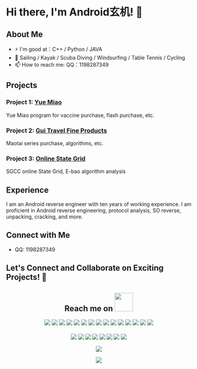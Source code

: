 

# Hi there, I'm Android玄机! 👋

## About Me

- ⚡ I'm good at：C++ / Python / JAVA
- 🏃 Sailing / Kayak / Scuba Diving / Windsurfing / Table Tennis / Cycling
- 📫 How to reach me: QQ：1198287349




## Projects

### Project 1: [Yue Miao](https://github.com/1198287349/iyuemiao)

Yue Miao program for vaccine purchase, flash purchase, etc.

### Project 2: [Gui Travel Fine Products](https://github.com/1198287349/guilv-signcode)
Maotai series purchase, algorithms, etc.

### Project 3: [Online State Grid](https://github.com/1198287349/sgcc)
SGCC online State Grid, E-bao algorithm analysis


## Experience

I am an Android reverse engineer with ten years of working experience. I am proficient in Android reverse engineering, protocol analysis, SO reverse, unpacking, cracking, and more.


## Connect with Me

- QQ: 1198287349

## Let's Connect and Collaborate on Exciting Projects! 🚀


<h2 align="center">Reach me on <img src="https://media.giphy.com/media/mGcNjsfWAjY5AEZNw6/giphy.gif" width="50"></h2>
<p align="center">
<img src="https://img.shields.io/badge/-JavaScript-black?style=flat-square&logo=javascript"/>
<img src="https://img.shields.io/badge/-Nodejs-black?style=flat-square&logo=Node.js"/>
<img src="https://img.shields.io/badge/-Expressjs-black?style=flat-square&logo=Express.js"/>
<img src="https://img.shields.io/badge/-React-black?style=flat-square&logo=react"/>
<img src="https://img.shields.io/badge/-MongoDB-black?style=flat-square&logo=mongodb"/>
<img src="https://img.shields.io/badge/-MySQL-black?style=flat-square&logo=mysql"/>
<img src="https://img.shields.io/badge/-Git-black?style=flat-square&logo=git"/>
<img src="https://img.shields.io/badge/C-00599C?style=flat-square&logo=c&logoColor=white"/>
<img src="https://img.shields.io/badge/-java-E34A86?style=flat-square&logo=java"/>
<img src="https://img.shields.io/badge/-C++-00599C?style=flat-square&logo=c"/>
<img src="https://img.shields.io/badge/-HTML5-E34F26?style=flat-square&logo=html5&logoColor=white"/>
<img src="https://img.shields.io/badge/-CSS3-1572B6?style=flat-square&logo=css3"/>
<img src="https://img.shields.io/badge/-Bootstrap-563D7C?style=flat-square&logo=bootstrap"/>
<img src="https://img.shields.io/badge/-Heroku-430098?style=flat-square&logo=heroku"/>
<img src="https://img.shields.io/badge/-GitHub-black?style=flat-square&logo=github"/>
</p>

<h4 align="center">
<img src="https://readme-components.vercel.app/api?component=logo&logo=c&text=false&animation=spin&fill=black&textfill=bface6&">
<img src="https://readme-components.vercel.app/api?component=logo&logo=cplusplus&text=false&animation=spin&fill=black&textfill=bface6&">
<img src="https://readme-components.vercel.app/api?component=logo&logo=r&text=false&animation=spin&fill=black&textfill=bface6&">
<img src="https://readme-components.vercel.app/api?component=logo&logo=vim&text=false&animation=spin&fill=black&textfill=bface6&">
<img src="https://readme-components.vercel.app/api?component=logo&logo=neovim&text=false&animation=spin&fill=black&textfill=bface6&">
<img src="https://readme-components.vercel.app/api?component=logo&logo=qt&text=false&animation=spin&fill=black&textfill=bface6&">
<img src="https://readme-components.vercel.app/api?component=logo&logo=webassembly&text=false&animation=spin&fill=black&textfill=bface6&">
<img src="https://readme-components.vercel.app/api?component=logo&logo=linux&text=false&animation=spin&fill=black&textfill=bface6&">
<p align="center">




![](https://github-readme-stats.vercel.app/api?username=1198287349&theme=dark)


<p align="center">
  <a href="https://github.com/O1198287349">
    <img
      align="center"
      src="https://github-profile-trophy.vercel.app/?username=1198287349&theme=onedark&no-frame=true&row=1&&margin-w=20&no-bg=true"/>
  </a>
</a>
</p>


​    
